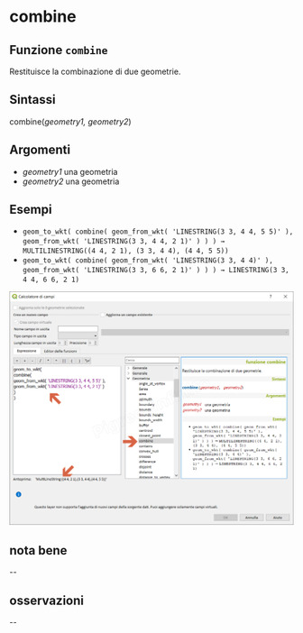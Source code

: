 # combine

## Funzione `combine`

Restituisce la combinazione di due geometrie.

## Sintassi

combine\(_geometry1, geometry2_\)

## Argomenti

* _geometry1_ una geometria
* _geometry2_ una geometria

## Esempi

* `geom_to_wkt( combine( geom_from_wkt( 'LINESTRING(3 3, 4 4, 5 5)' ), geom_from_wkt( 'LINESTRING(3 3, 4 4, 2 1)' ) ) ) → MULTILINESTRING((4 4, 2 1), (3 3, 4 4), (4 4, 5 5))`
* `geom_to_wkt( combine( geom_from_wkt( 'LINESTRING(3 3, 4 4)' ), geom_from_wkt( 'LINESTRING(3 3, 6 6, 2 1)' ) ) ) → LINESTRING(3 3, 4 4, 6 6, 2 1)`

![](../../../.gitbook/assets/combine1.png)

## nota bene

--

## osservazioni

--

